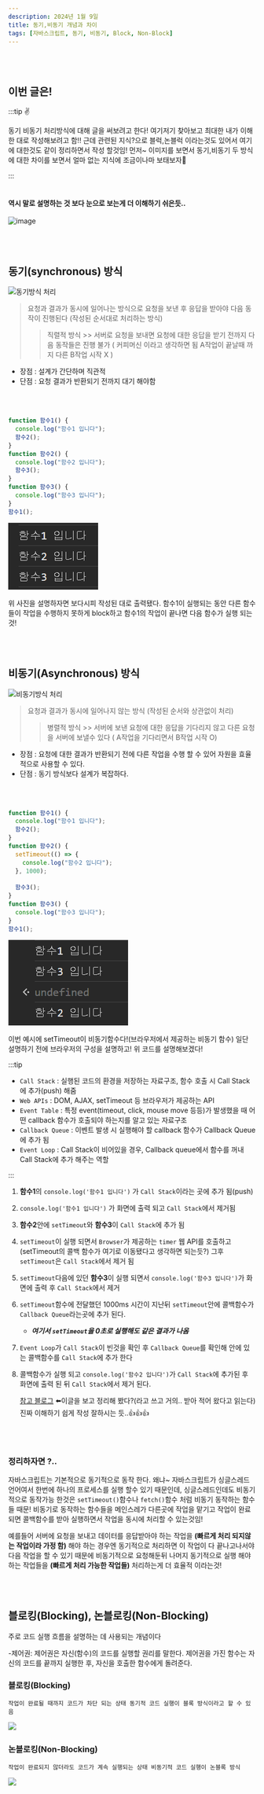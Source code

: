 ```yaml
---
description: 2024년 1월 9일
title: 동기,비동기 개념과 차이
tags: [자바스크립트, 동기, 비동기, Block, Non-Block]
---
```


<br /><br />

## 이번 글은!

:::tip ✌️

동기 비동기 처리방식에 대해 글을 써보려고 한다! 여기저기 찾아보고 최대한 내가 이해한 대로 작성해보려고 함!! 근데 관련된 지식?으로 블럭,논블럭 이라는것도 있어서 여기에 대한것도 같이 정리하면서 작성 할것임! 먼저~ 이미지를 보면서 동기,비동기 두 방식에 대한 차이를 보면서 얼마 없는 지식에 조금이나마 보태보자👀

:::
<br /><br />

#### 역시 말로 설명하는 것 보다 눈으로 보는게 더 이해하기 쉬은듯..

![image](https://velog.velcdn.com/images/daybreak/post/b7589efe-2188-4fc4-91ba-943a11d8f93a/%E1%84%83%E1%85%A9%E1%86%BC%E1%84%80%E1%85%B5%20%E1%84%87%E1%85%B5%E1%84%83%E1%85%A9%E1%86%BC%E1%84%80%E1%85%B5.jpg)

<br /><br />

## 동기(synchronous) 방식

![동기방식 처리](https://oopy.lazyrockets.com/api/v2/notion/image?src=https%3A%2F%2Fs3-us-west-2.amazonaws.com%2Fsecure.notion-static.com%2F18cbcc9a-5d5c-4fdd-ab65-8471f38f13de%2FUntitled.png&blockId=5bee3723-7dd3-4be3-8cc6-20fa085e308a)

> 요청과 결과가 동시에 일어나는 방식으로 요청을 보낸 후 응답을 받아야 다음 동작이 진행된다 (작성된 순서대로 처리하는 방식)
>
> > 직렬적 방식 >> 서버로 요청을 보내면 요청에 대한 응답을 받기 전까지 다음 동작들은 진행 불가 ( 커피머신 이라고 생각하면 됨 A작업이 끝날때 까지 다른 B작업 시작 X )

- 장점 : 설계가 간단하며 직관적
- 단점 : 요청 결과가 반환되기 전까지 대기 해야함

<br /><br />

```js title='동기방식 예시 코드'
function 함수1() {
  console.log("함수1 입니다");
  함수2();
}
function 함수2() {
  console.log("함수2 입니다");
  함수3();
}
function 함수3() {
  console.log("함수3 입니다");
}
함수1();
```

![Alt text](image-3.png)

위 사진을 설명하자면 보다시피 작성된 대로 출력됐다. 함수1이 실행되는 동안 다른 함수들이 작업을 수행하지 못하게 block하고 함수1의 작업이 끝나면 다음 함수가 실행 되는 것!

<br /><br />

## 비동기(Asynchronous) 방식

![비동기방식 처리](https://oopy.lazyrockets.com/api/v2/notion/image?src=https%3A%2F%2Fs3-us-west-2.amazonaws.com%2Fsecure.notion-static.com%2F21e7833e-b272-44f9-9511-7470e0ed0b54%2FUntitled.png&blockId=874bb738-0b47-43b1-9401-fa7e31596f0d)

> 요청과 결과가 동시에 일어나지 않는 방식 (작성된 순서와 상관없이 처리)
>
> > 병렬적 방식 >> 서버에 보낸 요청에 대한 응답을 기다리지 않고 다른 요청을 서버에 보낼수 있다 ( A작업을 기다리면서 B작업 시작 O)

- 장점 : 요청에 대한 결과가 반환되기 전에 다른 작업을 수행 할 수 있어 자원을 효율적으로 사용할 수 있다.
- 단점 : 동기 방식보다 설계가 복잡하다.

<br /><br />

```js title='비동기 예시 코드'
function 함수1() {
  console.log("함수1 입니다");
  함수2();
}
function 함수2() {
  setTimeout(() => {
    console.log("함수2 입니다");
  }, 1000);

  함수3();
}
function 함수3() {
  console.log("함수3 입니다");
}
함수1();
```

![Alt text](image-4.png)

이번 예시에 setTimeout이 비동기함수다!(브라우저에서 제공하는 비동기 함수) 일단 설명하기 전에 브라우저의 구성을 설명하고! 위 코드를 설명해보겠다!

:::tip

- `Call Stack` : 실행된 코드의 환경을 저장하는 자료구조, 함수 호출 시 Call Stack에 추가(push) 해줌
- `Web APIs` : DOM, AJAX, setTimeout 등 브라우저가 제공하는 API
- `Event Table` : 특정 event(timeout, click, mouse move 등등)가 발생했을 때 어떤 callback 함수가 호출되야 하는지를 알고 있는 자료구조
- `Callback Queue` : 이벤트 발생 시 실행해야 할 callback 함수가 Callback Queue에 추가 됨
- `Event Loop` : Call Stack이 비어있을 경우, Callback queue에서 함수를 꺼내 Call Stack에 추가 해주는 역할

:::

1.  **함수1**의 `console.log('함수1 입니다')` 가 `Call Stack`이라는 곳에 추가 됨(push)
2.  `console.log('함수1 입니다')` 가 화면에 출력 되고 `Call Stack`에서 제거됨
3.  **함수2**안에 `setTimeout`와 **함수3**이 `Call Stack`에 추가 됨
4.  `setTimeout`이 실행 되면서 `Browser`가 제공하는 `timer` 웹 API를 호출하고(setTimeout의 콜백 함수가 여기로 이동됐다고 생각하면 되는듯?) 그후 `setTimeout`은 `Call Stack`에서 제거 됨
5.  `setTimeout`다음에 있던 **함수3**이 실행 되면서 `console.log('함수3 입니다')`가 화면에 출력 후 `Call Stack`에서 제거
6.  `setTimeout`함수에 전달했던 1000ms 시간이 지난뒤 `setTimeout`안에 콜백함수가 `Callback Queue`라는곳에 추가 된다.
    - **_여기서 `setTimeout`을 0초로 실행해도 같은 결과가 나옴_**
7.  `Event Loop`가 `Call Stack`이 빈것을 확인 후 `Callback Queue`를 확인해 안에 있는 콜백함수를 `Call Stack`에 추가 한다
8.  콜백함수가 실행 되고 `console.log('함수2 입니다')`가 `Call Stack`에 추가된 후 화면에 출력 된 뒤 `Call Stack`에서 제거 된다.

    [참고 블로그](https://medium.com/sjk5766/javascript-%EB%B9%84%EB%8F%99%EA%B8%B0-%ED%95%B5%EC%8B%AC-event-loop-%EC%A0%95%EB%A6%AC-422eb29231a8) ⬅️이글을 보고 정리해 봤다?(라고 쓰고 거의.. 받아 적어 왔다고 읽는다) 진짜 이해하기 쉽게 작성 잘하시는 듯..👍👍👍

<br /><br />

### 정리하자면 ?..

자바스크립트는 기본적으로 동기적으로 동작 한다. 왜냐~ 자바스크립트가 싱글스레드 언어여서 한번에 하나의 프로세스를 실행 할수 있기 때문인데, 싱글스레드인데도 비동기적으로 동작가능 한것은 `setTimeout()`함수나 `fetch()`함수 처럼 비동기 동작하는 함수들 때문! 비동기로 동작하는 함수들을 메인스레가 다른곳에 작업을 맡기고 작업이 완료 되면 콜백함수를 받아 실행하면서 작업을 동시에 처리할 수 있는것임!

예를들어 서버에 요청을 보내고 데이터를 응답받아야 하는 작업을 **(빠르게 처리 되지않는 작업이라 가정 함)** 해야 하는 경우엔 동기적으로 처리하면 이 작업이 다 끝나고나서야 다음 작업을 할 수 있기 때문에 비동기적으로 요청해둔뒤 나머지 동기적으로 실행 해야하는 작업들을 **(빠르게 처리 가능한 작업들)** 처리하는게 더 효율적 이라는것!

<br /><br />

## 블로킹(Blocking), 논블로킹(Non-Blocking)

주로 코드 실행 흐름을 설명하는 데 사용되는 개념이다

-제어권: 제어권은 자신(함수)의 코드를 실행할 권리를 말한다. 제어권을 가진 함수는 자신의 코드를 끝까지 실행한 후, 자신을 호출한 함수에게 돌려준다.

### 블로킹(Blocking)

    작업이 완료될 때까지 코드가 차단 되는 상태 동기적 코드 실행이 블록 방식이라고 할 수 있음

![](https://img1.daumcdn.net/thumb/R1280x0/?scode=mtistory2&fname=https%3A%2F%2Fblog.kakaocdn.net%2Fdn%2FtXOmH%2Fbtrocr72fUr%2FrubIlqWbQPbWZOP53j8k2K%2Fimg.png)

### 논블로킹(Non-Blocking)

    작업이 완료되지 않더라도 코드가 계속 실행되는 상태 비동기적 코드 실행이 논블록 방식

![](https://img1.daumcdn.net/thumb/R1280x0/?scode=mtistory2&fname=https%3A%2F%2Fblog.kakaocdn.net%2Fdn%2FbO5Oih%2Fbtrob8gBf73%2FI8nPJtN7HT9mTRrvFFWOUk%2Fimg.png)
